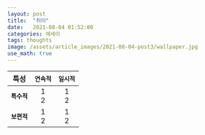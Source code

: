 ```yaml
---
layout: post
title:  "취미"
date:   2021-08-04 01:52:00
categories: 에세이
tags: thoughts
image: /assets/article_images/2021-08-04-post3/wallpaper.jpg
use_math: true
---
```


 특성 | **`연속적`** | **`일시적`**
:---:|:---:|:---:
**`특수적`** |1 <br /> 2 <br />  | 1 <br /> 2 
**`보편적`** | 1 <br /> 2 <br />  | 1 <br /> 2 


